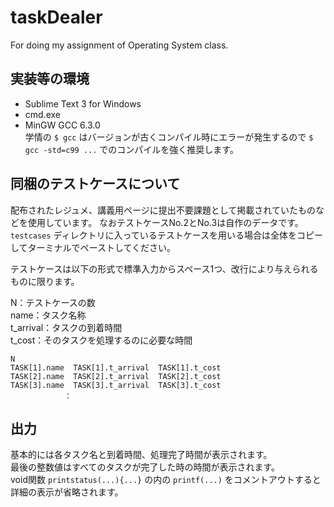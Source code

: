 # taskDealer
For doing my assignment of Operating System class.


## 実装等の環境
* Sublime Text 3 for Windows
* cmd.exe  
* MinGW GCC 6.3.0  
学情の `$ gcc` はバージョンが古くコンパイル時にエラーが発生するので `$ gcc -std=c99 ...` でのコンパイルを強く推奨します。


## 同梱のテストケースについて
配布されたレジュメ、講義用ページに提出不要課題として掲載されていたものなどを使用しています。
なおテストケースNo.2とNo.3は自作のデータです。
`testcases` ディレクトリに入っているテストケースを用いる場合は全体をコピーしてターミナルでペーストしてください。 

テストケースは以下の形式で標準入力からスペース1つ、改行により与えられるものに限ります。

N：テストケースの数  
name：タスク名称  
t_arrival：タスクの到着時間  
t_cost：そのタスクを処理するのに必要な時間  
```
N
TASK[1].name  TASK[1].t_arrival  TASK[1].t_cost  
TASK[2].name  TASK[2].t_arrival  TASK[2].t_cost  
TASK[3].name  TASK[3].t_arrival  TASK[3].t_cost  
			：  
```

## 出力
基本的には各タスク名と到着時間、処理完了時間が表示されます。  
最後の整数値はすべてのタスクが完了した時の時間が表示されます。  
void関数 `printstatus(...){...}` の内の `printf(...)` をコメントアウトすると詳細の表示が省略されます。
